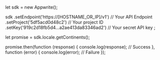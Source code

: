 let sdk = new Appwrite();

sdk
    .setEndpoint('https://[HOSTNAME_OR_IP]/v1') // Your API Endpoint
    .setProject('5df5acd0d48c2') // Your project ID
    .setKey('919c2d18fb5d4...a2ae413da83346ad2') // Your secret API key
;

let promise = sdk.locale.getContinents();

promise.then(function (response) {
    console.log(response); // Success
}, function (error) {
    console.log(error); // Failure
});